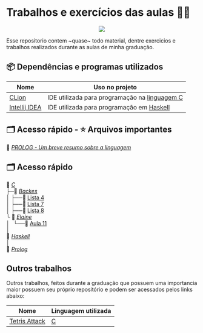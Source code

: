 # Trabalhos e exercícios das aulas 👨‍💻

<p align="center">
<a href="https://www.codacy.com/manual/Aureom/Treinamento-C?utm_source=github.com&amp;utm_medium=referral&amp;utm_content=Aureom/Treinamento-C&amp;utm_campaign=Badge_Grade"><img src="https://api.codacy.com/project/badge/Grade/9229c11a972d40dcaf1d1ccdcc22af2c"/></a>
</p>

Esse repositorio contem ~quase~ todo material, dentre exercicios e trabalhos realizados durante as aulas de minha graduação.

## 📦 Dependências e programas utilizados

| Nome                                      | Uso no projeto |
| ----------------------------------------- | -------------- | 
| [CLion](https://www.jetbrains.com/clion/) | IDE utilizada para programação na [linguagem C](https://en.wikipedia.org/wiki/C_(programming_language))  |
| [Intellij IDEA](https://www.jetbrains.com/idea/) | IDE utilizada para programação em [Haskell](https://en.wikipedia.org/wiki/Haskell_(programming_language))  |

## 🗂 Acesso rápido - ⭐ Arquivos importantes
📜 *[PROLOG - Um breve resumo sobre a linguagem](/Prolog/README.md)* 

## 🗂 Acesso rápido
📂 *[C](./C)*    
├─📂 *[Backes](./C/Backes)*    
│ ├──📁 [Lista 4](./C/Backes/Lista%204)    
│ ├──📁 [Lista 7](./C/Backes/Lista%207)    
│ ├──📁 [Lista 8](./C/Backes/Lista%208)    
└ 📂 *[Elaine](./C/Elaine)*       
│⠀└──📁 [Aula 11](./C/Elaine/Aula%2011)    
│   
📂 *[Haskell](/Haskell)*  
│  
📂 *[Prolog](/Prolog)*    


## Outros trabalhos
Outros trabalhos, feitos durante a graduação que possuem uma importancia maior possuem seu próprio repositório e podem ser acessados pelos links abaixo:

| Nome                                                     | Linguagem utilizada |
| -------------------------------------------------------- | ------------------- | 
| [Tetris Attack](https://github.com/Aureom/Tetris-Attack) | [C](https://en.wikipedia.org/wiki/C_(programming_language))  |
